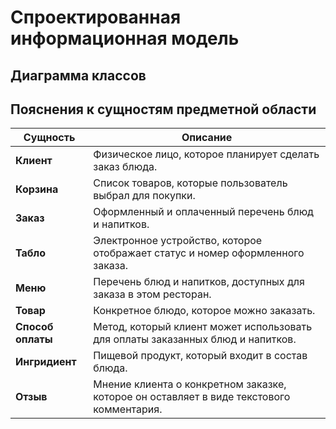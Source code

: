 # Спроектированная информационная модель

## Диаграмма классов

## Пояснения к сущностям предметной области

| Сущность                    | Описание                                                                                          |
|---------------------------|---------------------------------------------------------------------------------------------------|
| **Клиент**            | Физическое лицо, которое планирует сделать заказ блюда. |
| **Корзина**           | Список товаров, которые пользователь выбрал для покупки. |
| **Заказ**             | Оформленный и оплаченный перечень блюд и напитков. |
| **Табло**             | Электронное устройство, которое отображает статус и номер оформленного заказа. |
| **Меню**              | Перечень блюд и напитков, доступных для заказа в этом ресторан. |
| **Товар**             | Конкретное блюдо, которое можно заказать. |
| **Способ оплаты**     | Метод, который клиент может использовать для оплаты заказанных блюд и напитков. |
| **Ингридиент**        | Пищевой продукт, который входит в состав блюда. |
| **Отзыв**             | Мнение клиента о конкретном заказке, которое он оставляет в виде текстового комментария. |
